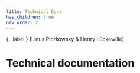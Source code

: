 ```yaml
---
title: Technical Docs
has_children: true
nav_order: 2
---
```


{: .label }
[Linus Piorkowsky & Henry Lückewille]

# Technical documentation
